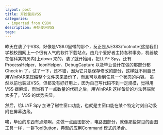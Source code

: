 ```yaml
---
layout: post
title: 开始使用VSS
categories: 
 - imported from CSDN
description: 开始使用VSS
tags: 
---
```


昨天在装了个VSS，好像是VS6.0里带的那个，反正是从E383\footnote{这是我们学校校园网上一个很有人气的软件下载站点，由几个爱好者主持各种事务，机器放在信科某机房内}上down 来的，装了就开始用，把LLYF Spy，还有ProcessHelper、IconHelper、DebugCapture 以及毕业设计在做的那部分都Check in 了，试了一下，还不错，因为它只是保存修改的部分，这样就不用自己用WinRAR来压缩整个文件夹来备份了，而且可以看到任意一个状态的内容。
虽然以前也装过VSS，但都没有好好用上，因为自己写代码不到一定规模，觉得用VSS 嫌麻烦，而当有了一点数量的代码之后，用WinRAR 这样备份的方法弊端就太多了，VSS 的优势突显。

然后，给LLYF Spy 加进了磁性窗口功能，也就是主窗口能在某个特定时刻自动吸附在屏幕边缘。

唉，毕设的东西有点烦啊，先做一点画图部分，电路图部分，就像那些常见的画图工具一样，一群ToolButton，典型的应用Command 模式的场合。
